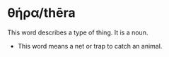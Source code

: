 # θήρα/thēra

This word describes a type of thing. It is a noun. 

* This word means a net or trap to catch an animal.

